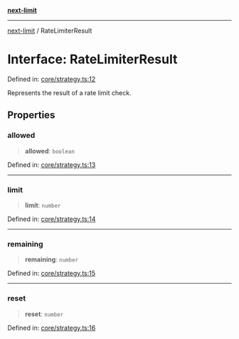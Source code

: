[**next-limit**](../README.md)

***

[next-limit](../README.md) / RateLimiterResult

# Interface: RateLimiterResult

Defined in: [core/strategy.ts:12](https://github.com/saoudi-h/next-limit/blob/e4a145e5bc3797945c61eb5f5c739ea59ac60269/src/core/strategy.ts#L12)

Represents the result of a rate limit check.

## Properties

### allowed

> **allowed**: `boolean`

Defined in: [core/strategy.ts:13](https://github.com/saoudi-h/next-limit/blob/e4a145e5bc3797945c61eb5f5c739ea59ac60269/src/core/strategy.ts#L13)

***

### limit

> **limit**: `number`

Defined in: [core/strategy.ts:14](https://github.com/saoudi-h/next-limit/blob/e4a145e5bc3797945c61eb5f5c739ea59ac60269/src/core/strategy.ts#L14)

***

### remaining

> **remaining**: `number`

Defined in: [core/strategy.ts:15](https://github.com/saoudi-h/next-limit/blob/e4a145e5bc3797945c61eb5f5c739ea59ac60269/src/core/strategy.ts#L15)

***

### reset

> **reset**: `number`

Defined in: [core/strategy.ts:16](https://github.com/saoudi-h/next-limit/blob/e4a145e5bc3797945c61eb5f5c739ea59ac60269/src/core/strategy.ts#L16)
